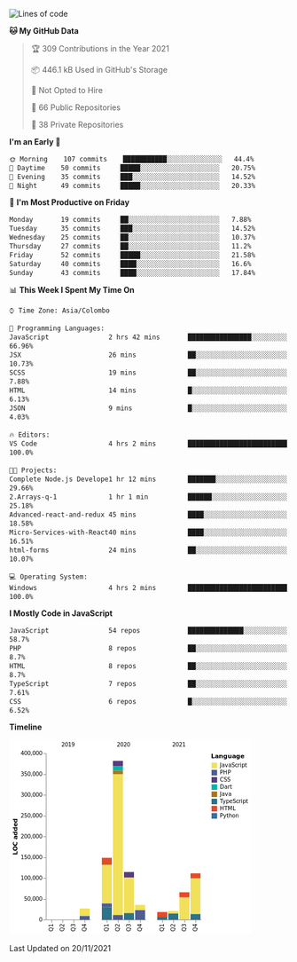 
<!--START_SECTION:waka-->
![Lines of code](https://img.shields.io/badge/From%20Hello%20World%20I%27ve%20Written-930217%20lines%20of%20code-blue)

**🐱 My GitHub Data** 

> 🏆 309 Contributions in the Year 2021
 > 
> 📦 446.1 kB Used in GitHub's Storage 
 > 
> 🚫 Not Opted to Hire
 > 
> 📜 66 Public Repositories 
 > 
> 🔑 38 Private Repositories  
 > 
**I'm an Early 🐤** 

```text
🌞 Morning    107 commits    ███████████░░░░░░░░░░░░░░   44.4% 
🌆 Daytime    50 commits     █████░░░░░░░░░░░░░░░░░░░░   20.75% 
🌃 Evening    35 commits     ███░░░░░░░░░░░░░░░░░░░░░░   14.52% 
🌙 Night      49 commits     █████░░░░░░░░░░░░░░░░░░░░   20.33%

```
📅 **I'm Most Productive on Friday** 

```text
Monday       19 commits     ██░░░░░░░░░░░░░░░░░░░░░░░   7.88% 
Tuesday      35 commits     ███░░░░░░░░░░░░░░░░░░░░░░   14.52% 
Wednesday    25 commits     ██░░░░░░░░░░░░░░░░░░░░░░░   10.37% 
Thursday     27 commits     ██░░░░░░░░░░░░░░░░░░░░░░░   11.2% 
Friday       52 commits     █████░░░░░░░░░░░░░░░░░░░░   21.58% 
Saturday     40 commits     ████░░░░░░░░░░░░░░░░░░░░░   16.6% 
Sunday       43 commits     ████░░░░░░░░░░░░░░░░░░░░░   17.84%

```


📊 **This Week I Spent My Time On** 

```text
⌚︎ Time Zone: Asia/Colombo

💬 Programming Languages: 
JavaScript               2 hrs 42 mins       ████████████████░░░░░░░░░   66.96% 
JSX                      26 mins             ██░░░░░░░░░░░░░░░░░░░░░░░   10.73% 
SCSS                     19 mins             ██░░░░░░░░░░░░░░░░░░░░░░░   7.88% 
HTML                     14 mins             █░░░░░░░░░░░░░░░░░░░░░░░░   6.13% 
JSON                     9 mins              █░░░░░░░░░░░░░░░░░░░░░░░░   4.03%

🔥 Editors: 
VS Code                  4 hrs 2 mins        █████████████████████████   100.0%

🐱‍💻 Projects: 
Complete Node.js Develope1 hr 12 mins        ███████░░░░░░░░░░░░░░░░░░   29.66% 
2.Arrays-q-1             1 hr 1 min          ██████░░░░░░░░░░░░░░░░░░░   25.18% 
Advanced-react-and-redux 45 mins             ████░░░░░░░░░░░░░░░░░░░░░   18.58% 
Micro-Services-with-React40 mins             ████░░░░░░░░░░░░░░░░░░░░░   16.51% 
html-forms               24 mins             ██░░░░░░░░░░░░░░░░░░░░░░░   10.07%

💻 Operating System: 
Windows                  4 hrs 2 mins        █████████████████████████   100.0%

```

**I Mostly Code in JavaScript** 

```text
JavaScript               54 repos            ██████████████░░░░░░░░░░░   58.7% 
PHP                      8 repos             ██░░░░░░░░░░░░░░░░░░░░░░░   8.7% 
HTML                     8 repos             ██░░░░░░░░░░░░░░░░░░░░░░░   8.7% 
TypeScript               7 repos             ██░░░░░░░░░░░░░░░░░░░░░░░   7.61% 
CSS                      6 repos             █░░░░░░░░░░░░░░░░░░░░░░░░   6.52%

```


**Timeline**

![Chart not found](https://raw.githubusercontent.com/ccweerasinghe1994/ccweerasinghe1994/master/charts/bar_graph.png) 


 Last Updated on 20/11/2021
<!--END_SECTION:waka-->
